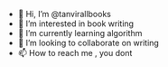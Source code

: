- 👋 Hi, I’m @tanvirallbooks
- 👀 I’m interested in book writing
- 🌱 I’m currently learning algorithm
- 💞️ I’m looking to collaborate on writing
- 📫 How to reach me , you dont

<!---
tanvirallbooks/tanvirallbooks is a ✨ special ✨ repository because its `README.md` (this file) appears on your GitHub profile.
You can click the Preview link to take a look at your changes.
--->
